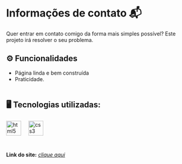 # Informações de contato 📬
Quer entrar em contato comigo da forma mais simples possível? Este projeto irá resolver o seu problema.

## ⚙ Funcionalidades 
- Página linda e bem construída <br>
- Praticidade. <br> <br>


## 🖥️ Tecnologias utilizadas:<br>
###

<div align="left">
  <img src="https://cdn.jsdelivr.net/gh/devicons/devicon/icons/html5/html5-original.svg" height="40" alt="html5 logo"  />
  <img width="12" />
  <img src="https://cdn.jsdelivr.net/gh/devicons/devicon/icons/css3/css3-original.svg" height="40" alt="css3 logo"  />
  <img width="12" />
</div>
<br>

###

**Link do site:** <i>[clique aqui]() <br>

